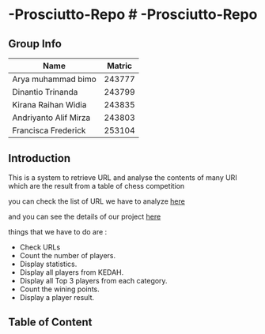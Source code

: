 # -Prosciutto-Repo	# -Prosciutto-Repo
## Group Info	

 | Name                  | Matric |	
|-----------------------|:------:|	
| Arya muhammad bimo    | 243777 |	
| Dinantio Trinanda     | 243799 |	
| Kirana Raihan Widia   | 243835 |	
| Andriyanto Alif Mirza | 243803 |	
| Francisca Frederick   | 253104 |	

 ## Introduction	

 This is a system to retrieve URL and analyse the contents of many URl which are the result from a table of chess competition 	

 you can check the list of URL we have to analyze [here](https://github.com/STIW3054-A182/Assignments/wiki/Group-Project)	

 and you can see the details of our project [here](https://github.com/STIW3054-A182/Assignments/blob/master/URL.txt)	



 things that we have to do are : 	

 * Check URLs	
* Count the number of players.	
* Display statistics.	
* Display all players from KEDAH.	
* Display all Top 3 players from each category.	
* Count the wining points.	
* Display a player result.	

 ## Table of Content	

